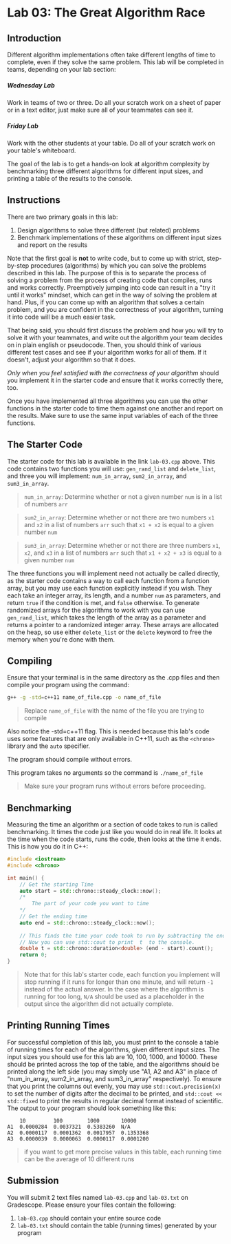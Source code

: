 # Lab 03: The Great Algorithm Race

## Introduction

Different algorithm implementations often take different lengths of time to complete, even if they solve the same problem. This lab will be completed in teams, depending on your lab section:

##### Wednesday Lab
Work in teams of two or three. Do all your scratch work on a sheet of paper or in a text editor, just make sure all of your teammates can see it.

##### Friday Lab
Work with the other students at your table. Do all of your scratch work on your table's whiteboard.

The goal of the lab is to get a hands-on look at algorithm complexity by benchmarking three different algorithms for different input sizes, and printing a table of the results to the console.

## Instructions

There are two primary goals in this lab:
1. Design algorithms to solve three different (but related) problems
2. Benchmark implementations of these algorithms on different input sizes and report on the results

Note that the first goal is **not** to write code, but to come up with strict, step-by-step procedures (algorithms) by which you can solve the problems described in this lab. The purpose of this is to separate the process of solving a problem from the process of creating code that compiles, runs and works correctly. Preemptively jumping into code can result in a "try it until it works" mindset, which can get in the way of solving the problem at hand. Plus, if you can come up with an algorithm that solves a certain problem, and you are confident in the correctness of your algorithm, turning it into code will be a much easier task.

That being said, you should first discuss the problem and how you will try to solve it with your teammates, and write out the algorithm your team decides on in plain english or pseudocode. Then, you should think of various different test cases and see if your algorithm works for all of them. If it doesn't, adjust your algorithm so that it does.

*Only when you feel satisfied with the correctness of your algorithm* should you implement it in the starter code and ensure that it works correctly there, too.

Once you have implemented all three algorithms you can use the other functions in the starter code to time them against one another and report on the results. Make sure to use the same input variables of each of the three functions.

## The Starter Code

The starter code for this lab is available in the link `lab-03.cpp` above. This code contains two functions you will use: `gen_rand_list` and `delete_list`, and three you will implement: `num_in_array`, `sum2_in_array`, and `sum3_in_array`. 

> `num_in_array`: Determine whether or not a given number `num` is in a list of numbers `arr`

> `sum2_in_array`: Determine whether or not there are two numbers `x1` and `x2` in a list of numbers `arr` such that `x1 + x2` is equal to a given number `num`

> `sum3_in_array`: Determine whether or not there are three numbers `x1`, `x2`, and `x3` in a list of numbers `arr` such that `x1 + x2 + x3` is equal to a given number `num`

The three functions you will implement need not actually be called directly, as the starter code contains a way to call each function from a function array, but you may use each function explicitly instead if you wish. They each take an integer array, its length, and a number `num` as parameters, and return `true` if the condition is met, and `false` otherwise. To generate randomized arrays for the algorithms to work with you can use `gen_rand_list`, which takes the length of the array as a parameter and returns a pointer to a randomized integer array. These arrays are allocated on the heap, so use either `delete_list` or the `delete` keyword to free the memory when you're done with them. 

## Compiling

Ensure that your terminal is in the same directory as the .cpp files and then compile your program using the command:   

```bash
g++ -g -std=c++11 name_of_file.cpp -o name_of_file
```

>Replace `name_of_file` with the name of the file you are trying to compile

Also notice the -std=c++11 flag. This is needed because this lab's code uses some features that are only available in C++11, such as the `<chrono>` library and the `auto` specifier.
 
The program should compile without errors.

This program takes no arguments so the command is `./name_of_file`

> Make sure your program runs without errors before proceeding.

## Benchmarking

Measuring the time an algorithm or a section of code takes to run is called benchmarking. It times the code just like you would do in real life. It looks at the time when the code starts, runs the code, then looks at the time it ends. This is how you do it in C++:

```C++
#include <iostream>
#include <chrono>

int main() {
    // Get the starting Time
    auto start = std::chrono::steady_clock::now();
    /*
        The part of your code you want to time
    */
    // Get the ending time
    auto end = std::chrono::steady_clock::now();
    
    // This finds the time your code took to run by subtracting the end and start times. It assigns it to the variable  t  as a double
    // Now you can use std::cout to print  t  to the console.
    double t = std::chrono::duration<double> (end - start).count();
    return 0;
}
```

> Note that for this lab's starter code, each function you implement will stop running if it runs for longer than one minute, and will return `-1` instead of the actual answer. In the case where the algorithm is running for too long, `N/A` should be used as a placeholder in the output since the algorithm did not actually complete.

## Printing Running Times

For successful completion of this lab, you must print to the console a table of running times for each of the algorithms, given different input sizes. The input sizes you should use for this lab are 10, 100, 1000, and 10000. These should be printed across the top of the table, and the algorithms should be printed along the left side (you may simply use "A1, A2 and A3" in place of "num_in_array, sum2_in_array, and sum3_in_array" respectively). To ensure that you print the columns out evenly, you may use `std::cout.precision(x)` to set the number of digits after the decimal to be printed, and `std::cout << std::fixed` to print the results in regular decimal format instead of scientific. The output to your program should look something like this:

```
    10         100        1000       10000      
A1  0.0000284  0.0037321  0.5383260  N/A
A2  0.0000117  0.0001362  0.0017957  0.1353368
A3  0.0000039  0.0000063  0.0000117  0.0001200
```

> if you want to get more precise values in this table, each running time can be the average of 10 different runs

## Submission

You will submit 2 text files named `lab-03.cpp` and `lab-03.txt` on Gradescope. Please ensure your files contain the following:

1. `lab-03.cpp` should contain your entire source code
2. `lab-03.txt` should contain the table (running times) generated by your program
